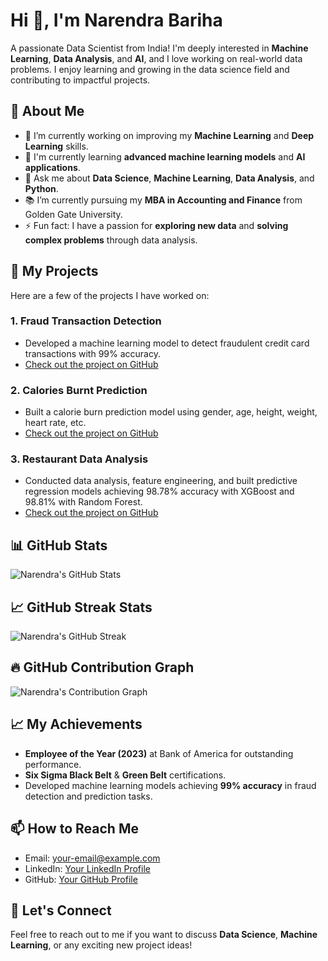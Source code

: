 # Hi 👋, I'm Narendra Bariha

A passionate Data Scientist from India! I'm deeply interested in **Machine Learning**, **Data Analysis**, and **AI**, and I love working on real-world data problems. I enjoy learning and growing in the data science field and contributing to impactful projects.

## 🚀 About Me
- 🔭 I’m currently working on improving my **Machine Learning** and **Deep Learning** skills.
- 🌱 I'm currently learning **advanced machine learning models** and **AI applications**.
- 💬 Ask me about **Data Science**, **Machine Learning**, **Data Analysis**, and **Python**.
- 📚 I’m currently pursuing my **MBA in Accounting and Finance** from Golden Gate University.
- ⚡ Fun fact: I have a passion for **exploring new data** and **solving complex problems** through data analysis.

## 💼 My Projects
Here are a few of the projects I have worked on:

### 1. **Fraud Transaction Detection**
   - Developed a machine learning model to detect fraudulent credit card transactions with 99% accuracy.
   - [Check out the project on GitHub](https://github.com/yourusername/fraud-transaction-detection)

### 2. **Calories Burnt Prediction**
   - Built a calorie burn prediction model using gender, age, height, weight, heart rate, etc.
   - [Check out the project on GitHub](https://github.com/yourusername/calories-burnt-prediction)

### 3. **Restaurant Data Analysis**
   - Conducted data analysis, feature engineering, and built predictive regression models achieving 98.78% accuracy with XGBoost and 98.81% with Random Forest.
   - [Check out the project on GitHub](https://github.com/yourusername/restaurant-data-analysis)

## 📊 GitHub Stats

![Narendra's GitHub Stats](https://github-readme-stats.vercel.app/api?username=yourusername&show_icons=true&hide_title=true&hide=prs&count_private=true&hide_border=true&theme=radical)

## 📈 GitHub Streak Stats

![Narendra's GitHub Streak](https://github-readme-streak-stats.herokuapp.com/?user=yourusername&theme=radical)

## 🔥 GitHub Contribution Graph

![Narendra's Contribution Graph](https://github-readme-activity-graph.cyclic.app/graph?username=yourusername&theme=radical)

## 📈 My Achievements
- **Employee of the Year (2023)** at Bank of America for outstanding performance.
- **Six Sigma Black Belt** & **Green Belt** certifications.
- Developed machine learning models achieving **99% accuracy** in fraud detection and prediction tasks.

## 📫 How to Reach Me
- Email: [your-email@example.com](mailto:your-email@example.com)
- LinkedIn: [Your LinkedIn Profile](https://www.linkedin.com/in/your-linkedin/)
- GitHub: [Your GitHub Profile](https://github.com/yourusername)

## 📝 Let's Connect
Feel free to reach out to me if you want to discuss **Data Science**, **Machine Learning**, or any exciting new project ideas!

